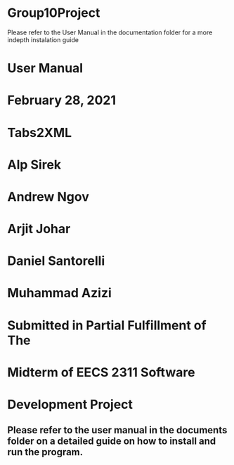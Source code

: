 # Group10Project
Please refer to the User Manual in the documentation folder for a more indepth instalation guide



# User Manual

# February 28, 2021

# Tabs2XML

# Alp Sirek

# Andrew Ngov

# Arjit Johar

# Daniel Santorelli

# Muhammad Azizi

# Submitted in Partial Fulfillment of The

# Midterm of EECS 2311 Software

# Development Project


## Please refer to the user manual in the documents folder on a detailed guide on how to install and run the program.